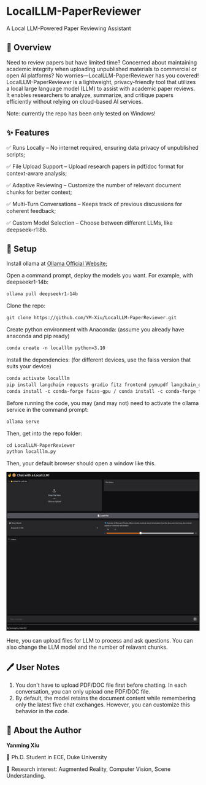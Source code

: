 # LocalLLM-PaperReviewer

A Local LLM-Powered Paper Reviewing Assistant

## 📌 Overview

Need to review papers but have limited time? Concerned about maintaining academic integrity when uploading unpublished materials to commercial or open AI platforms? No worries—LocalLLM-PaperReviewer has you covered! LocalLLM-PaperReviewer is a lightweight, privacy-friendly tool that utilizes a local large language model (LLM) to assist with academic paper reviews. It enables researchers to analyze, summarize, and critique papers efficiently without relying on cloud-based AI services.

Note: currently the repo has been only tested on Windows!

## ✨ Features

✅ Runs Locally – No internet required, ensuring data privacy of unpublished scripts;

✅ File Upload Support – Upload research papers in pdf/doc format for context-aware analysis;

✅ Adaptive Reviewing – Customize the number of relevant document chunks for better context;

✅ Multi-Turn Conversations – Keeps track of previous discussions for coherent feedback;

✅ Custom Model Selection – Choose between different LLMs, like deepseek-r1:8b.


## 🔧 Setup

Install ollama at [Ollama Official Website](https://ollama.com/);

Open a command prompt, deploy the models you want. For example, with deepseekr1-14b:
```markdown
ollama pull deepseekr1-14b
```


Clone the repo:
```markdown
git clone https://github.com/YM-Xiu/LocalLLM-PaperReviewer.git
```

Create python environment with Anaconda: (assume you already have anaconda and pip ready)
```markdown
conda create -n localllm python=3.10
```

Install the dependencies: (for different devices, use the faiss version that suits your device)
```markdown
conda activate localllm
pip install langchain requests gradio fitz frontend pymupdf langchain_ollama langchain_community
conda install -c conda-forge faiss-gpu / conda install -c conda-forge faiss-cpu
```

Before running the code, you may (and may not) need to activate the ollama service in the command prompt:
```markdown
ollama serve
```

Then, get into the repo folder:
```markdown
cd LocalLLM-PaperReviewer
python localllm.py
```

Then, your default browser should open a window like this.

<p align="center">
  <img src="screenshot.png" width="800">
</p>

Here, you can upload files for LLM to process and ask questions. You can also change the LLM model and the number of relavant chunks.

## 🖊 User Notes

1. You don't have to upload PDF/DOC file first before chatting. In each conversation, you can only upload one PDF/DOC file.
2. By default, the model retains the document content while remembering only the latest five chat exchanges. However, you can customize this behavior in the code.

## 👤 About the Author

**Yanming Xiu**  

🔹 Ph.D. Student in ECE, Duke University

🔹 Research interest: Augmented Reality, Computer Vision, Scene Understanding.

 

